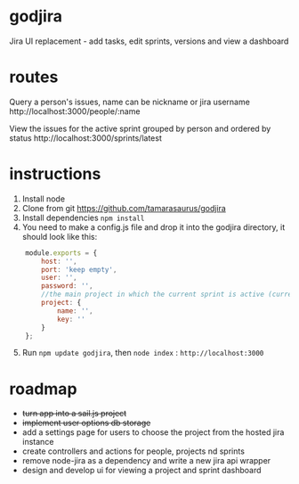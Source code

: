 godjira
=======

Jira UI replacement  - add tasks, edit sprints, versions and view a dashboard


routes
=======

Query a person's issues, name can be nickname or jira username
http://localhost:3000/people/:name


View the issues for the active sprint grouped by person and ordered by status
http://localhost:3000/sprints/latest


instructions
=======

1. Install node
2. Clone from git https://github.com/tamarasaurus/godjira
3. Install dependencies ```npm install```
4. You need to make a config.js file and drop it into the godjira directory, it should look like this:

```javascript
    module.exports = {
        host: '',
        port: 'keep empty',
        user: '',
        password: '',
        //the main project in which the current sprint is active (currently necessary to specify becuse of the way that the jira rest api is structured
        project: {
            name: '',
            key: ''
        }
    };
```

5. Run ```npm update godjira```, then ```node index``` : ```http://localhost:3000```

roadmap
========

* ~~turn app into a sail.js project~~
* ~~implement user options db storage~~
* add a settings page for users to choose the project from the hosted jira instance
* create controllers and actions for people, projects nd sprints
* remove node-jira as a dependency and write a new jira api wrapper
* design and develop ui for viewing a project and sprint dashboard
